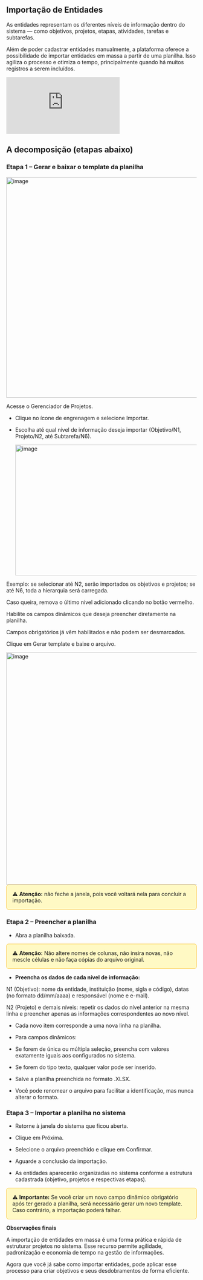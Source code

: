 ## Importação de Entidades

As entidades representam os diferentes níveis de informação dentro do sistema — como objetivos, projetos, etapas, atividades, tarefas e subtarefas.

Além de poder cadastrar entidades manualmente, a plataforma oferece a possibilidade de importar entidades em massa a partir de uma planilha. Isso agiliza o processo e otimiza o tempo, principalmente quando há muitos registros a serem incluídos.

<div class="video-container">
  <iframe
    src="https://player.vimeo.com/video/1121186555"
    title="Tutoria Vimeo"
    frameborder="0"
    allow="autoplay; fullscreen; picture-in-picture"
    allowfullscreen>
  </iframe>
</div>


## A decomposição (etapas abaixo)

### Etapa 1 – Gerar e baixar o template da planilha

<img width="1258" height="582" alt="image" src="https://github.com/user-attachments/assets/9496206e-d6fa-4389-9979-caf54b802dcd" />


Acesse o Gerenciador de Projetos.

- Clique no ícone de engrenagem e selecione Importar.

- Escolha até qual nível de informação deseja importar (Objetivo/N1, Projeto/N2, até Subtarefa/N6).

  <img width="824" height="345" alt="image" src="https://github.com/user-attachments/assets/195d346b-3fbf-4eec-b68c-d45e4e164ce1" />


Exemplo: se selecionar até N2, serão importados os objetivos e projetos; se até N6, toda a hierarquia será carregada.

Caso queira, remova o último nível adicionado clicando no botão vermelho.

Habilite os campos dinâmicos que deseja preencher diretamente na planilha.

Campos obrigatórios já vêm habilitados e não podem ser desmarcados.

Clique em Gerar template e baixe o arquivo.


<img width="804" height="613" alt="image" src="https://github.com/user-attachments/assets/5ff3d887-3678-4ba1-975e-bf28a28f5e29" />



<div style="background-color:#FFF9C4; padding:15px; border-radius:6px; border:1px solid #FBC02D;">
  ⚠️ <strong>Atenção:</strong> não feche a janela, pois você voltará nela para concluir a importação.
</div>


### Etapa 2 – Preencher a planilha

- Abra a planilha baixada.


<div style="background-color:#FFF9C4; padding:15px; border-radius:6px; border:1px solid #FBC02D;">
  ⚠️ <strong>Atenção:</strong> Não altere nomes de colunas, não insira novas, não mescle células e não faça cópias do arquivo original.
</div>


- **Preencha os dados de cada nível de informação:**

N1 (Objetivo): nome da entidade, instituição (nome, sigla e código), datas (no formato dd/mm/aaaa) e responsável (nome e e-mail).

N2 (Projeto) e demais níveis: repetir os dados do nível anterior na mesma linha e preencher apenas as informações correspondentes ao novo nível.

- Cada novo item corresponde a uma nova linha na planilha.

- Para campos dinâmicos:

 - Se forem de única ou múltipla seleção, preencha com valores exatamente iguais aos configurados no sistema.

 - Se forem do tipo texto, qualquer valor pode ser inserido.

- Salve a planilha preenchida no formato .XLSX.

- Você pode renomear o arquivo para facilitar a identificação, mas nunca alterar o formato.

### Etapa 3 – Importar a planilha no sistema

- Retorne à janela do sistema que ficou aberta.

- Clique em Próxima.

- Selecione o arquivo preenchido e clique em Confirmar.

- Aguarde a conclusão da importação.

- As entidades aparecerão organizadas no sistema conforme a estrutura cadastrada (objetivo, projetos e respectivas etapas).


<div style="background-color:#FFF9C4; padding:15px; border-radius:6px; border:1px solid #FBC02D;">
  ⚠️ <strong>Importante:</strong> Se você criar um novo campo dinâmico obrigatório após ter gerado a planilha, será necessário gerar um novo template. Caso contrário, a importação poderá falhar.
</div>

 

**Observações finais**

A importação de entidades em massa é uma forma prática e rápida de estruturar projetos no sistema. Esse recurso permite agilidade, padronização e economia de tempo na gestão de informações.

Agora que você já sabe como importar entidades, pode aplicar esse processo para criar objetivos e seus desdobramentos de forma eficiente.
